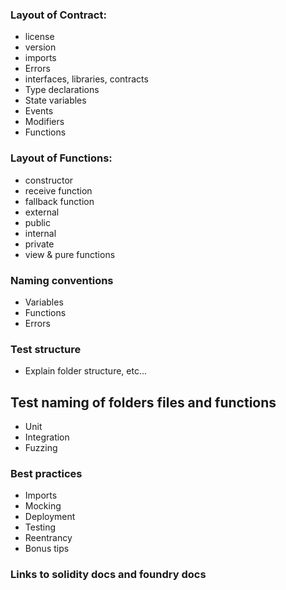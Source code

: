 ### Layout of Contract:

- license
- version
- imports
- Errors
- interfaces, libraries, contracts
- Type declarations
- State variables
- Events
- Modifiers
- Functions

### Layout of Functions:

- constructor
- receive function
- fallback function
- external
- public
- internal
- private
- view & pure functions

### Naming conventions

- Variables
- Functions
- Errors

### Test structure

- Explain folder structure, etc...

## Test naming of folders files and functions

- Unit
- Integration
- Fuzzing

### Best practices

- Imports
- Mocking
- Deployment
- Testing
- Reentrancy
- Bonus tips

### Links to solidity docs and foundry docs

